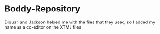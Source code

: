 # Boddy-Repository
Diquan and Jackson helped me with the files that they used, so I added my name as a co-editor on the XTML files
